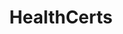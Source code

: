 ---
layout: homepage
title: HealthCerts
description: HealthCerts is a set of digital standards and schema for issuing digital COVID-19 test results certificates that are in line with international standards and the Singapore Government’s requirements. 
image: /images/healthcert-logo.svg
permalink: /
sections:
    - hero:
        title: Provide travellers with easily verifiable Pre-Departure Test results 
        subtitle: With HealthCerts, travellers can show Pre-Departure Tests (PDT) results from recognised healthcare providers, while officers can check the information has not been tampered with. 
        background: /images/hero-banner.png
        key_highlights:
            - title: If you are a traveller
              description: Get PDT results digitally endorsed before travel
              url: http://www.notarise.gov.sg
            - title: If you are a company,
              description: Sign up to issue HealthCerts for medical facilities
              url: https://go.gov.sg/healthcertscollab  
    - infobar:
        title: What is HealthCerts?
        description: And some other frequently asked questions.
        button: Learn more 
        url: /faq/
    - infobar:
        title: Need help to issue HealthCerts?
        description: Here are some companies you may want to contact.
        button: View list of providers 
        url: /list-of-providers/
---         